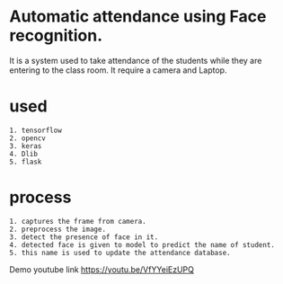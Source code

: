 # Automatic attendance using Face recognition.

It is a system used to take attendance of the students while they are entering to the class room.
It require a camera and Laptop.
# used 
    1. tensorflow
    2. opencv
    3. keras
    4. Dlib
    5. flask
# process

    1. captures the frame from camera.
    2. preprocess the image.
    3. detect the presence of face in it.
    4. detected face is given to model to predict the name of student.
    5. this name is used to update the attendance database.
    
Demo youtube link https://youtu.be/VfYYeiEzUPQ
